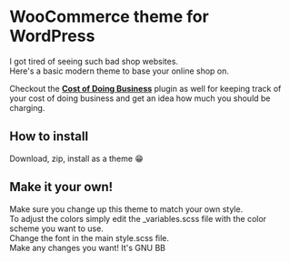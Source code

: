 
# WooCommerce theme for WordPress

I got tired of seeing such bad shop websites. <br>
Here's a basic modern theme to base your online shop on.

Checkout the **[Cost of Doing Business](http://www.google.com)** plugin as well for keeping track of your cost of doing business and get an idea how much you should be charging.

## How to install

Download, zip, install as a theme :grin:

## Make it your own!

Make sure you change up this theme to match your own style. <br>
To adjust the colors simply edit the _variables.scss file with the color scheme you want to use. <br>
Change the font in the main style.scss file. <br>
Make any changes you want! It's GNU BB